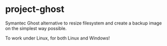 # project-ghost

Symantec Ghost alternative to resize filesystem and create a backup image on the simplest way possible.

To work under Linux, for both Linux and Windows!
